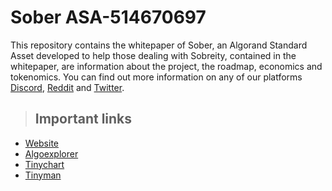 # Sober ASA-514670697
This repository contains the whitepaper of Sober, an Algorand Standard Asset developed to help those dealing with Sobreity, contained in the whitepaper, are information about the project, the roadmap, economics and tokenomics. You can find out more information on any of our platforms [Discord](https://discord.gg/ekjbVgS2FC), [Reddit](https://www.reddit.com/r/soberasa) and [Twitter](https://twitter.com/sobertoken).
> ## Important links
- [Website](https://www.soberasa.org/)
- [Algoexplorer](https://algoexplorer.io/asset/514670697)
- [Tinychart](https://tinychart.org/asset/514670697)
- [Tinyman](https://app.tinyman.org/#/swap?asset_in=0&asset_out=514670697)
